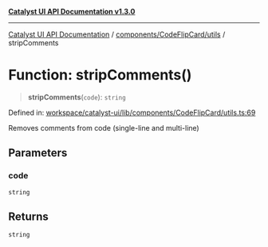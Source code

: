 [**Catalyst UI API Documentation v1.3.0**](../../../../README.md)

---

[Catalyst UI API Documentation](../../../../README.md) / [components/CodeFlipCard/utils](../README.md) / stripComments

# Function: stripComments()

> **stripComments**(`code`): `string`

Defined in: [workspace/catalyst-ui/lib/components/CodeFlipCard/utils.ts:69](https://github.com/TheBranchDriftCatalyst/catalyst-ui/blob/main/lib/components/CodeFlipCard/utils.ts#L69)

Removes comments from code (single-line and multi-line)

## Parameters

### code

`string`

## Returns

`string`
